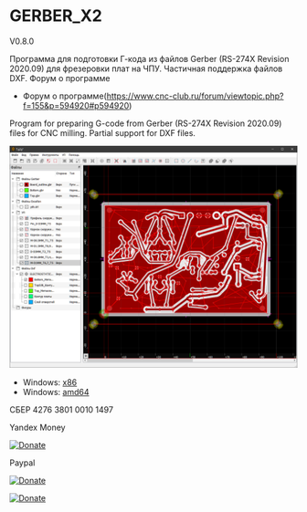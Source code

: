 # GERBER_X2
V0.8.0

Программа для подготовки Г-кода из файлов Gerber (RS-274X Revision 2020.09) для фрезеровки плат на ЧПУ.
Частичная поддержка файлов DXF.
Форум о программе
* Форум о программе(https://www.cnc-club.ru/forum/viewtopic.php?f=155&p=594920#p594920)

Program for preparing G-code from Gerber (RS-274X Revision 2020.09) files for CNC milling.
Partial support for DXF files.

![Window](Window.PNG)

* Windows: [x86](https://github.com/XRay3D/GERBER_X2/releases)
* Windows: [amd64](https://github.com/XRay3D/GERBER_X2/releases)

СБЕР 4276 3801 0010 1497

Yandex Money

[![Donate](https://money.yandex.ru/b/_/COCce_6hzX2LnGoikuwa12EL0EM.svg)](https://money.yandex.ru/quickpay/shop-widget?account=41001660660552&quickpay=shop&payment-type-choice=on&mobile-payment-type-choice=on&writer=seller&targets=%D0%9F%D0%BE%D0%B6%D0%B5%D1%80%D1%82%D0%B2%D0%BE%D0%B2%D0%B0%D0%BD%D0%B8%D0%B5&default-sum=&button-text=03&successURL=) 

Paypal

[![Donate](https://www.paypalobjects.com/en_US/i/btn/btn_donateCC_LG.gif)](https://www.paypal.com/cgi-bin/webscr?cmd=_s-xclick&hosted_button_id=7RPR86Q958RPY) 

[![Donate](https://www.paypalobjects.com/ru_RU/i/btn/btn_donateCC_LG.gif)](https://www.paypal.com/cgi-bin/webscr?cmd=_s-xclick&hosted_button_id=GQMPNYHH3PC68)

